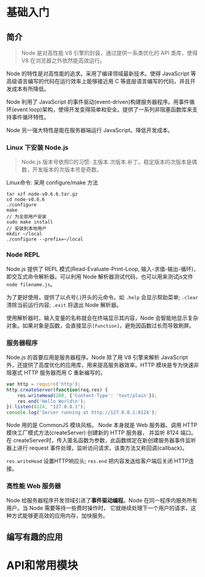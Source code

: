 # 基础入门
## 简介
> Node 是对高性能 V8 引擎的封装，通过提供一系类优化的 API 类库，使得 V8 在浏览器之外依然能高效运行。

Node 的特性是对高性能的追求。采用了编译领域最新技术。使得 JavaScript 等高级语言编写的代码在运行效率上能够接近用 C 等底层语言编写的代码，并且开发成本有所降低。

Node 利用了 JavaScript 的事件驱动(event-driven)构建服务器程序。用事件循环(event loop)架构，使得开发变得简单和安全。提供了一系列非阻塞函数库来支持事件循环特性。

Node 另一强大特性是能在服务器端运行 JavaScript。降低开发成本。

### Linux 下安装 Node.js
> Node.js 版本号依照C的习惯: 主版本.次版本.补丁。稳定版本的次版本是偶数，开发版本的次版本号是奇数。

Linux命令: 采用 configure/make 方法
```
tar xzf node-v0.6.6.tar.gz
cd node-v0.6.6
./configure
make
// 为全部用户安装
sudo make install
// 安装到本地用户
mkdir ~/local
./configure --prefix=~/local
```
### Node REPL
Node.js 提供了 REPL 模式(Read-Evaluate-Print-Loop, 输入-求值-输出-循环)，即交互式命令解析器。可以利用 Node 解析器测试代码，也可以用来测试js文件 `node filename.js`。

为了更好使用，提供了以点号(.)开头的元命令。如 `.help` 会显示帮助菜单; `.clear` 清除当前运行内容; `.exit` 将退出 Node 解析器。

使用解析器时，输入变量的名称就会在终端显示其内容，Node 会智能地显示复杂对象。如果对象是函数，会直接显示`[Function]`，避免因函数过长而导致刷屏。

### 服务器程序
Node.js 的首要应用是服务器程序。Node 除了用 V8 引擎来解析 JavaScript 外，还提供了高度优化的应用库，用来提高服务器效率。HTTP 模块是专为快速非阻塞式 HTTP 服务器而用 C 重新编写的。
```javascript
var http = require('http');
http.createServer(function(req,res) {
    res.writeHead(200, {'Content-Type': 'text/plain'});
    res.end('Hello World\n');
}).listen(8124, "127.0.0.1");
console.log('Server running at http://127.0.0.1:8124');
```
Node 用的是 CommonJS 模块风格。 Node 本身就是 Web 服务器。调用 HTTP 模块工厂模式方法(createServer) 创建新的 HTTP 服务器， 并监听 8124 端口。在 createServer时，传入匿名函数为参数，此函数绑定在新创建服务器事件监听器上进行 request 事件处理，监听访问请求，该类方法又称回调(callback)。

`res.writeHead` 设置HTTP响应头; `res.end` 把内容发送给客户端后关闭 HTTP连接。

### 高性能 Web 服务器
Node 给服务器程序开发领域引进了**事件驱动编程**。Node 在同一程序内服务所有用户。当 Node 需要等待一些费时操作时， 它就继续处理下一个用户的请求，这种方式能够更高效的应用内存，加快服务。

## 编写有趣的应用

# API和常用模块